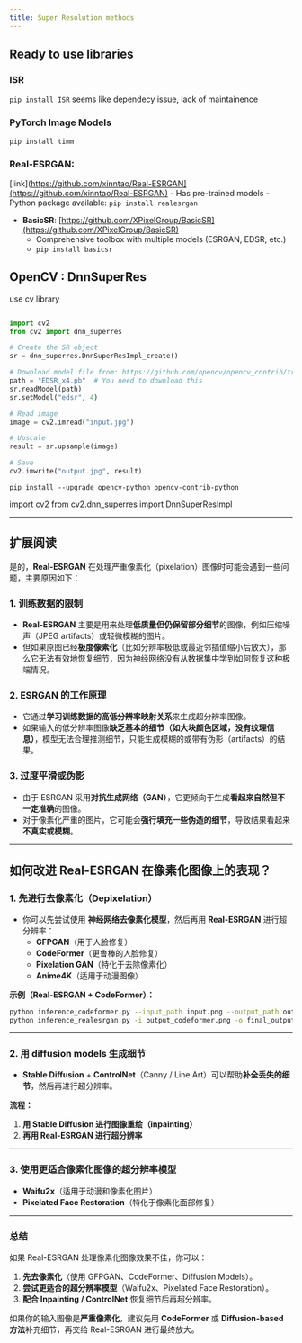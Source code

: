 ```yaml
---
title: Super Resolution methods
---
```

## Ready to use libraries
### ISR
`pip install ISR`
seems like dependecy issue, lack of maintainence

### PyTorch Image Models
`pip install timm`



### **Real-ESRGAN**:
[link](https://github.com/xinntao/Real-ESRGAN](https://github.com/xinntao/Real-ESRGAN)
    - Has pre-trained models
    - Python package available: `pip install realesrgan`
- **BasicSR**: [https://github.com/XPixelGroup/BasicSR](https://github.com/XPixelGroup/BasicSR)
    - Comprehensive toolbox with multiple models (ESRGAN, EDSR, etc.)
    - `pip install basicsr`


## OpenCV : DnnSuperRes
use cv library
```python

import cv2
from cv2 import dnn_superres

# Create the SR object
sr = dnn_superres.DnnSuperResImpl_create()

# Download model file from: https://github.com/opencv/opencv_contrib/tree/master/modules/dnn_superres/models
path = "EDSR_x4.pb"  # You need to download this
sr.readModel(path)
sr.setModel("edsr", 4)

# Read image
image = cv2.imread("input.jpg")

# Upscale
result = sr.upsample(image)

# Save
cv2.imwrite("output.jpg", result)
```



`pip install --upgrade opencv-python opencv-contrib-python`


import cv2
from cv2.dnn_superres import DnnSuperResImpl


---
## 扩展阅读
是的，**Real-ESRGAN** 在处理严重像素化（pixelation）图像时可能会遇到一些问题，主要原因如下：

### **1. 训练数据的限制**

- **Real-ESRGAN** 主要是用来处理**低质量但仍保留部分细节**的图像，例如压缩噪声（JPEG artifacts）或轻微模糊的图片。
- 但如果原图已经**极度像素化**（比如分辨率极低或最近邻插值缩小后放大），那么它无法有效地恢复细节，因为神经网络没有从数据集中学到如何恢复这种极端情况。

### **2. ESRGAN 的工作原理**

- 它通过**学习训练数据的高低分辨率映射关系**来生成超分辨率图像。
- 如果输入的低分辨率图像**缺乏基本的细节（如大块颜色区域，没有纹理信息）**，模型无法合理推测细节，只能生成模糊的或带有伪影（artifacts）的结果。

### **3. 过度平滑或伪影**

- 由于 ESRGAN 采用**对抗生成网络（GAN）**，它更倾向于生成**看起来自然但不一定准确**的图像。
- 对于像素化严重的图片，它可能会**强行填充一些伪造的细节**，导致结果看起来**不真实或模糊**。

---

## **如何改进 Real-ESRGAN 在像素化图像上的表现？**

### **1. 先进行去像素化（Depixelation）**

- 你可以先尝试使用 **神经网络去像素化模型**，然后再用 **Real-ESRGAN** 进行超分辨率：
    - **GFPGAN**（用于人脸修复）
    - **CodeFormer**（更鲁棒的人脸修复）
    - **Pixelation GAN**（特化于去除像素化）
    - **Anime4K**（适用于动漫图像）

**示例（Real-ESRGAN + CodeFormer）：**

```bash
python inference_codeformer.py --input_path input.png --output_path output_codeformer.png --w 0.7
python inference_realesrgan.py -i output_codeformer.png -o final_output.png -n RealESRGAN_x4plus
```

---

### **2. 用 **diffusion models** 生成细节**

- **Stable Diffusion** + **ControlNet**（Canny / Line Art）可以帮助**补全丢失的细节**，然后再进行超分辨率。

**流程：**

1. **用 Stable Diffusion 进行图像重绘（inpainting）**
2. **再用 Real-ESRGAN 进行超分辨率**

---

### **3. 使用更适合像素化图像的超分辨率模型**

- **Waifu2x**（适用于动漫和像素化图片）
- **Pixelated Face Restoration**（特化于像素化面部修复）

---

### **总结**

如果 Real-ESRGAN 处理像素化图像效果不佳，你可以：

1. **先去像素化**（使用 GFPGAN、CodeFormer、Diffusion Models）。
2. **尝试更适合的超分辨率模型**（Waifu2x、Pixelated Face Restoration）。
3. **配合 Inpainting / ControlNet** 恢复细节后再超分辨率。

如果你的输入图像是**严重像素化**，建议先用 **CodeFormer** 或 **Diffusion-based 方法**补充细节，再交给 Real-ESRGAN 进行最终放大。